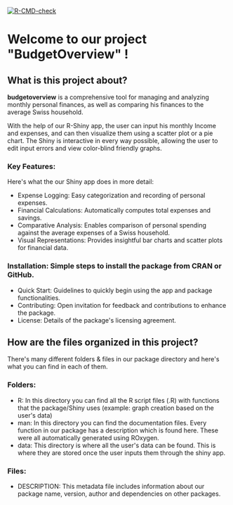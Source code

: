 [![R-CMD-check](https://github.com/ptds2023/pkgTest/actions/workflows/R-CMD-check.yaml/badge.svg?branch=main)](https://github.com/ptds2023/pkgTest/actions/workflows/R-CMD-check.yaml)

# Welcome to our project "BudgetOverview" !

## What is this project about? 

**budgetoverview** is a comprehensive tool for managing and analyzing monthly personal finances, as well as comparing his finances to the average Swiss household.

With the help of our R-Shiny app, the user can input his monthly Income and expenses, and can then visualize them using a scatter plot or a pie chart. The Shiny is interactive in every way possible, allowing the user to edit input errors and view color-blind friendly graphs. 

### Key Features:

Here's what the our Shiny app does in more detail: 

- Expense Logging: Easy categorization and recording of personal expenses.
- Financial Calculations: Automatically computes total expenses and savings.
- Comparative Analysis: Enables comparison of personal spending against the average expenses of a Swiss household. 
- Visual Representations: Provides insightful bar charts and scatter plots for financial data.

### Installation: Simple steps to install the package from CRAN or GitHub.

- Quick Start: Guidelines to quickly begin using the app and package functionalities.
- Contributing: Open invitation for feedback and contributions to enhance the package.
- License: Details of the package's licensing agreement.


## How are the files organized in this project? 

There's many different folders & files in our package directory and here's what you can find in each of them. 

### Folders: 

- R: In this directory you can find all the R script files (.R) with functions that the package/Shiny uses (example: graph creation based on the user's data)
- man: In this directory you can find the documentation files. Every function in our package has a description which is found here. These were all automatically generated using ROxygen.
- data: This directory is where all the user's data can be found. This is where they are stored once the user inputs them through the shiny app. 

### Files: 

- DESCRIPTION: This metadata file includes information about our package name, version, author and dependencies on other packages. 

